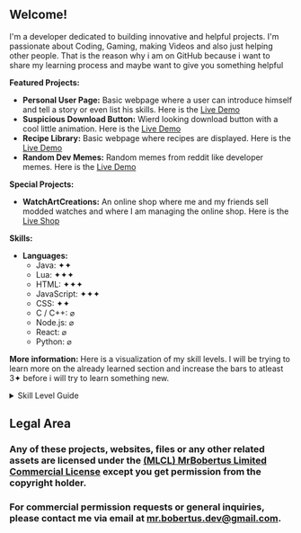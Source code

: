 ## Welcome!

I'm a developer dedicated to building innovative and helpful projects. I'm passionate about Coding, Gaming, making Videos and also just helping other people. That is the reason why i am on GitHub because i want to share my learning process and maybe want to give you something helpful

**Featured Projects:**

*   **Personal User Page:** Basic webpage where a user can introduce himself and tell a story or even list his skills. Here is the [Live Demo](https://mrbobertus.github.io/PersonalUserPage/)
*   **Suspicious Download Button:** Wierd looking download button with a cool little animation. Here is the [Live Demo](https://mrbobertus.github.io/DownloadPage/)
*   **Recipe Library:** Basic webpage where recipes are displayed. Here is the [Live Demo](https://mrbobertus.github.io/RecipeLibrary/)
*   **Random Dev Memes:** Random memes from reddit like developer memes. Here is the [Live Demo](https://github.com/MrBobertus/MrBobertus.github.io/tree/main/RandomDevMemes)

**Special Projects:**
*   **WatchArtCreations:** An online shop where me and my friends sell modded watches and where I am managing the online shop. Here is the [Live Shop](https://watchartcreations.com/)

**Skills:**

*   **Languages:**
    *   Java:       ✦✦
    *   Lua:        ✦✦✦
    *   HTML:       ✦✦✦
    *   JavaScript: ✦✦✦
    *   CSS:        ✦✦
    *   C / C++:     ⌀
    *   Node.js:     ⌀
    *   React:       ⌀
    *   Python:      ⌀

**More information:**
Here is a visualization of my skill levels. I will be trying to learn more on the already learned section and increase the bars to atleast 3✦ before i will try to learn something new.

<details>
  <summary>Skill Level Guide</summary>
  <ul>
    <li>⌀ Planned but haven't touched it yet</li>
    <li>✦ Learning</li>
    <li>✦✦ Basic Knowledge</li>
    <li>✦✦✦ Intermediate</li>
    <li>✦✦✦✦ Pro</li>
    <li>✦✦✦✦✦ Master</li>
    <li>✦✦✦✦✦✦ Can't be reached because you can always learn new stuff in the digital and IRL (Problem Solving, etc.) world</li>
  </ul>
</details>

## Legal Area

### Any of these projects, websites, files or any other related assets are licensed under the [(MLCL) MrBobertus Limited Commercial License](https://github.com/MrBobertus/Important-Documents/blob/main/MLCL%20-%20MrBobertus%20Limited%20Commercial%20License.md) except you get permission from the copyright holder.

### For commercial permission requests or general inquiries, please contact me via email at mr.bobertus.dev@gmail.com.
